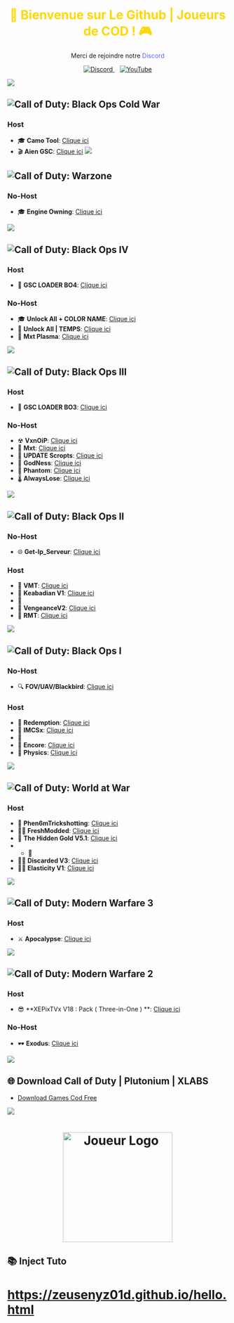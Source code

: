 <h1 align="center" style="color:#FFD700;">
  🚀 Bienvenue sur Le Github | Joueurs de COD ! 🎮
</h1>

<p align="center">
  Merci de rejoindre notre <span style="color:#5865F2;">Discord</span>
</p>

<p align="center">
  <a href="https://discord.gg/cod-fr">
    <img src="https://dcbadge.limes.pink/api/server/https://discord.gg/cod-fr" alt="Discord">
  </a>&nbsp;&nbsp;
  <a href="https://www.youtube.com/channel/UCemI3wc64mr-lCyVysZZ0Eg">
    <img src="https://img.shields.io/badge/YouTube-FF0000?style=for-the-badge&logo=youtube&logoColor=white" alt="YouTube">
  </a>
</p>

<img src="https://user-images.githubusercontent.com/73097560/115834477-dbab4500-a447-11eb-908a-139a6edaec5c.gif"><br>

## ![Call of Duty: Black Ops Cold War](https://img.shields.io/badge/Black_Ops%204-44D62D?style=for-the-badge&logo=razer&logoColor=252525)
### Host
- 🎓 **Camo Tool**: [Clique ici](http://joueursdecodfr.mygamesonline.org/leak/Color+Unlock.dll)
- 🎬 **Aien GSC**:  [Clique ici](http://joueursdecodfr.mygamesonline.org/leak/Color+Unlock.dll)
<img src="https://user-images.githubusercontent.com/73097560/115834477-dbab4500-a447-11eb-908a-139a6edaec5c.gif"><br>

## ![Call of Duty: Warzone](https://img.shields.io/badge/Warzone$-0052CC?style=for-the-badge&logo=Jira&logoColor=white)
### No-Host
- 🎓 **Engine Owning**: [Clique ici](http://joueursdecodfr.mygamesonline.org/leak/Color+Unlock.dll)

<img src="https://user-images.githubusercontent.com/73097560/115834477-dbab4500-a447-11eb-908a-139a6edaec5c.gif"><br>


## ![Call of Duty: Black Ops IV](https://img.shields.io/badge/Black_Ops%204-44D62D?style=for-the-badge&logo=razer&logoColor=252525)

### Host
- 🌟 **GSC LOADER BO4**: [Clique ici](http://joueursdecodfr.mygamesonline.org/leak/Gsc%20.Loader%20BO4.rar)

### No-Host
- 🎓 **Unlock All + COLOR NAME**: [Clique ici](http://joueursdecodfr.mygamesonline.org/leak/Color+Unlock.dll)
- 🌈 **Unlock All | TEMPS**: [Clique ici](https://mega.nz/file/UasjBQJZ#3MT20fpnCZh3D73zBIh6yIX2yNT6Bh3SydtkG62DZMY)
- 💎 **Mxt Plasma**: [Clique ici](https://www.mediafire.com/file/2wbkjexl6csztp7/MXT_BO4_1.0.1.dll/file)

<img src="https://user-images.githubusercontent.com/73097560/115834477-dbab4500-a447-11eb-908a-139a6edaec5c.gif"><br>

## ![Call of Duty: Black Ops Ⅲ](https://img.shields.io/badge/Black_Ops_3-E50914?style=for-the-badge&logo=netflix&logoColor=white)

### Host
- 🌠 **GSC LOADER BO3**: [Clique ici](https://www.mediafire.com/file/cgy6n21tlyy7bfm/GSC+injector.zip/file)

### No-Host
- ☢ **VxnOiP**: [Clique ici](https://mega.nz/file/oaUmDRLb#lLC9fxgjiFBL09wjCOBr7B13OaoKrwLXXo3GzEr5UuU)
- 🧩 **Mxt**: [Clique ici](https://www.mediafire.com/file/zq2w719xpfjpk05/MXT+1.1.2.zip/file)
- 🎯 **UPDATE Scropts**: [Clique ici](http://joueursdecodfr.mygamesonline.org/leak/Scropts%20QOL%20v2.1.0__.dll)
- 🦄 **GodNess**: [Clique ici](https://pastebin.com/iUVPmvRx)
- 👻 **Phantom**: [Clique ici](https://mega.nz/file/tWVkhRia#JehoVcYGJkFXhKOSiu0pSQTLBUaB3wIHuWPIwbzhP7I)
- 🌡️ **AlwaysLose**: [Clique ici](https://discord.gg/cod-fr)

<img src="https://user-images.githubusercontent.com/73097560/115834477-dbab4500-a447-11eb-908a-139a6edaec5c.gif"><br>

## ![Call of Duty: Black Ops Ⅱ](https://img.shields.io/badge/Black_Ops_2-0000CC?style=for-the-badge&logo=audacity&logoColor=white)

### No-Host
- 🌐 **Get-Ip_Serveur**: [Clique ici](http://joueursdecodfr.mygamesonline.org/leak/PLUTONIUM%20SERVER%20GET%20IP%20(BY%20EFK)%20V2_[unknowncheats.me]_.zip)

### Host
- 🦇 **VMT**: [Clique ici](https://www.mediafire.com/file/46f0gswvus88jpu/vmt_mod_menu-compiled.gsc/file)
- 🦸 **Keabadian V1**: [Clique ici](https://www.mediafire.com/file/tuk22bp83ozkevw/Keabadian_v2.0.zip/file)
-  🧟
- 🧟 **VengeanceV2**: [Clique ici](https://drive.proton.me/urls/YKPKX26Z0G#rPnuRnlAe6wj)
- 🧠 **RMT**: [Clique ici](https://www.mediafire.com/file/ow37neconkyelr1/rmt_zombies_menu_v2.6_mod_menu-compiled.gsc/file)

<img src="https://user-images.githubusercontent.com/73097560/115834477-dbab4500-a447-11eb-908a-139a6edaec5c.gif"><br>

## ![Call of Duty: Black Ops Ⅰ](https://img.shields.io/badge/Black_Ops_1-111927?style=for-the-badge&logo=Hack%20The%20Box&logoColor=9FEF00)

### No-Host
- 🔍 **FOV/UAV/Blackbird**: [Clique ici](http://joueursdecodfr.mygamesonline.org/leak/bo1%20tool_[unknowncheats.me]_.zip)

### Host
- 🦹 **Redemption**: [Clique ici](https://github.com/roachnacs/redemption-bo1-gsc/releases/tag/v2.1)
- 🧙 **IMCSx**: [Clique ici](http://joueursdecodfr.mygamesonline.org/leak/mp_iMCSxs_Mod_Menu.rar)
-  🧟
- 🧛 **Encore**: [Clique ici](https://www.mediafire.com/file/z2l7dtufsyg2ejv/EncoreV8+Zombies.rar/file)
- 🧜 **Physics**: [Clique ici](https://mega.nz/file/vdsAnQgA#LcQE-KsRFHbCYZQWwXzthG8N3cZNijYyYZRdLDQKLPo)

<img src="https://user-images.githubusercontent.com/73097560/115834477-dbab4500-a447-11eb-908a-139a6edaec5c.gif"><br>

## ![Call of Duty: World at War](https://img.shields.io/badge/World_at%20_War-FCC624?style=for-the-badge&logo=linux&logoColor=black)

### Host
- 🎃 **Phen6mTrickshotting**: [Clique ici](https://www.mediafire.com/file/nxo4d0h11nzph1l/phen6m_World_at_War_v4_%2528PC%2529.rar/file)
- 🏴‍☠️ **FreshModded**: [Clique ici](https://www.mediafire.com/file/qpokcmor7ozmf0i/Fresh+Modders+-+T4+Mod+Menu.7z/file)
- 🌹 **The Hidden Gold V5.1**: [Clique ici](https://drive.google.com/file/d/1nHvUu-q_v77trTqBmix6vDVNyZx9oFGc/view?usp=drive_link)
- - 🧟 
- 🧟‍♂️ **Discarded V3**: [Clique ici](https://www.mediafire.com/file/9nd4586xx0fhehv/Discarded+V3+-+T4+Mod+Menu.7z/file)
- 🐱‍👤 **Elasticity V1**: [Clique ici](https://mega.nz/file/TZwHXKyY#2Lb6WYIjiBCDKvvUjRBVPPNIxXv35KJogWM3BzAuyS0)

<img src="https://user-images.githubusercontent.com/73097560/115834477-dbab4500-a447-11eb-908a-139a6edaec5c.gif"><br>

## ![Call of Duty: Modern Warfare 3](https://img.shields.io/badge/M_W_3-60a5fa?style=for-the-badge&logo=biome&logoColor=white)

### Host
- ⚔️ **Apocalypse**: [Clique ici](https://www.mediafire.com/file/fecf58y7561pzpr/Apocalypse+MW3+Menu.rar/file)

<img src="https://user-images.githubusercontent.com/73097560/115834477-dbab4500-a447-11eb-908a-139a6edaec5c.gif"><br>

## ![Call of Duty: Modern Warfare 2](https://img.shields.io/badge/MW2-EE4C2C?style=for-the-badge&logo=pytorch&logoColor=white)

### Host
- 😎 **XEPixTVx V18 : Pack ( Three-in-One ) **: [Clique ici](https://www.mediafire.com/file/fecf58y7561pzpr/Apocalypse+MW3+Menu.rar/file)
  
### No-Host
- 🕶️ **Exodus**: [Clique ici](https://www.mediafire.com/file/fecf58y7561pzpr/Apocalypse+MW3+Menu.rar/file)
  
<img src="https://user-images.githubusercontent.com/73097560/115834477-dbab4500-a447-11eb-908a-139a6edaec5c.gif"><br>

## 🌐 Download Call of Duty | Plutonium | XLABS
- [Download Games Cod Free](http://cod-fr.mygamesonline.org/jeux/index.html)


<img src="https://user-images.githubusercontent.com/73097560/115834477-dbab4500-a447-11eb-908a-139a6edaec5c.gif"><br>

<h1 align="center">
  <img src="https://media.discordapp.net/attachments/1184104514974928968/1246897145400000653/3dgifmaker34116.gif?ex=665e0ef5&is=665cbd75&hm=88908bd28bf269ad33a161d6954e1e0bc2ca48a3ea95e49c5e12873f08420da5&=&width=375&height=375" alt="Joueur Logo" width="250" height="250"><br>
</h1>

## 📚 Inject Tuto
# https://zeusenyz01d.github.io/hello.html

